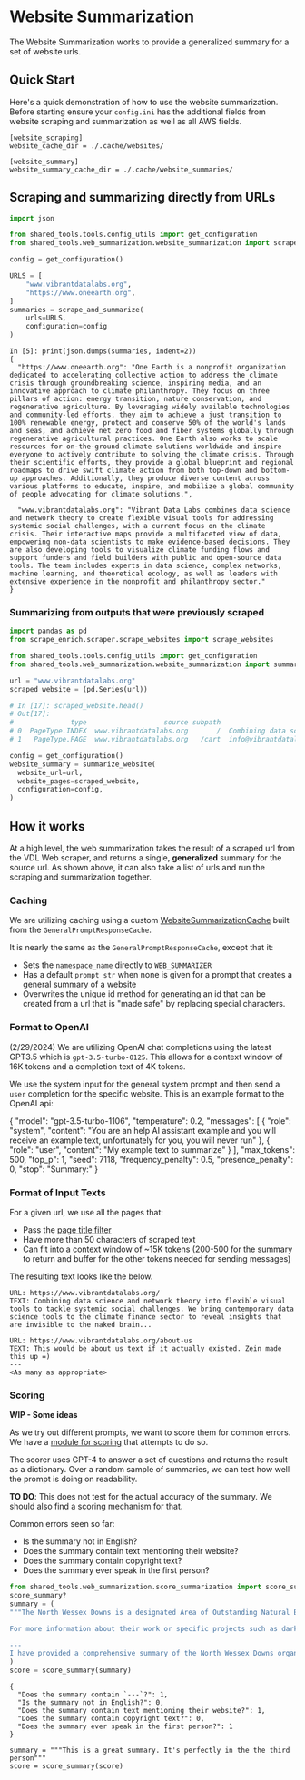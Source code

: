 # Website Summarization

The Website Summarization works to provide a generalized summary for a set of website urls.

## Quick Start

Here's a quick demonstration of how to use the website summarization. Before starting ensure your `config.ini` has the additional
fields from website scraping and summarization as well as all AWS fields.

```
[website_scraping]
website_cache_dir = ./.cache/websites/

[website_summary]
website_summary_cache_dir = ./.cache/website_summaries/
```

## Scraping and summarizing directly from URLs
```python
import json

from shared_tools.tools.config_utils import get_configuration
from shared_tools.web_summarization.website_summarization import scrape_and_summarize

config = get_configuration()

URLS = [
    "www.vibrantdatalabs.org",
    "https://www.oneearth.org",
]
summaries = scrape_and_summarize(
    urls=URLS,
    configuration=config
)
```

```
In [5]: print(json.dumps(summaries, indent=2))
{
  "https://www.oneearth.org": "One Earth is a nonprofit organization dedicated to accelerating collective action to address the climate crisis through groundbreaking science, inspiring media, and an innovative approach to climate philanthropy. They focus on three pillars of action: energy transition, nature conservation, and regenerative agriculture. By leveraging widely available technologies and community-led efforts, they aim to achieve a just transition to 100% renewable energy, protect and conserve 50% of the world's lands and seas, and achieve net zero food and fiber systems globally through regenerative agricultural practices. One Earth also works to scale resources for on-the-ground climate solutions worldwide and inspire everyone to actively contribute to solving the climate crisis. Through their scientific efforts, they provide a global blueprint and regional roadmaps to drive swift climate action from both top-down and bottom-up approaches. Additionally, they produce diverse content across various platforms to educate, inspire, and mobilize a global community of people advocating for climate solutions.",

  "www.vibrantdatalabs.org": "Vibrant Data Labs combines data science and network theory to create flexible visual tools for addressing systemic social challenges, with a current focus on the climate crisis. Their interactive maps provide a multifaceted view of data, empowering non-data scientists to make evidence-based decisions. They are also developing tools to visualize climate funding flows and support funders and field builders with public and open-source data tools. The team includes experts in data science, complex networks, machine learning, and theoretical ecology, as well as leaders with extensive experience in the nonprofit and philanthropy sector."
}
```

### Summarizing from outputs that were previously scraped
```python
import pandas as pd
from scrape_enrich.scraper.scrape_websites import scrape_websites

from shared_tools.tools.config_utils import get_configuration
from shared_tools.web_summarization.website_summarization import summarize_website

url = "www.vibrantdatalabs.org"
scraped_website = (pd.Series(url))

# In [17]: scraped_website.head()
# Out[17]:
#              type                   source subpath                                               text
# 0  PageType.INDEX  www.vibrantdatalabs.org       /  Combining data science and network theory into...
# 1   PageType.PAGE  www.vibrantdatalabs.org   /cart  info@vibrantdatalabs.org info@vibrantdatalabs....

config = get_configuration()
website_summary = summarize_website(
  website_url=url,
  website_pages=scraped_website,
  configuration=config,
)
```


## How it works

At a high level, the web summarization takes the result of a scraped url from the VDL Web scraper, and returns a single, **generalized** summary for the source url. As shown above, it can also take a list of urls and run the scraping and summarization together.

### Caching

We are utilizing caching using a custom [WebsiteSummarizationCache](./website_summarization_cache.py) built from the `GeneralPromptResponseCache`.

It is nearly the same as the `GeneralPromptResponseCache`, except that it:
* Sets the `namespace_name` directly to `WEB_SUMMARIZER`
* Has a default `prompt_str` when none is given for a prompt that creates a general summary of a website
* Overwrites the unique id method for generating an id that can be created from a url that is "made safe" by replacing special characters.

### Format to OpenAI

(2/29/2024) We are utilizing OpenAI chat completions using the latest GPT3.5 which is `gpt-3.5-turbo-0125`. This allows for a context window of 16K tokens and a completion text of 4K tokens.

We use the system input for the general system prompt and then send a `user` completion for the specific website. This is an example format to the OpenAI api:

{
"model": "gpt-3.5-turbo-1106",
"temperature": 0.2,
"messages": [
{
"role": "system",
"content": "You are an help AI assistant example and you will receive an example text, unfortunately for you, you will never run"
},
{
"role": "user",
"content": "My example text to summarize"
}
],
"max_tokens": 500,
"top_p": 1,
"seed": 7118,
"frequency_penalty": 0.5,
"presence_penalty": 0,
"stop": "Summary:"
}


### Format of Input Texts

For a given url, we use all the pages that:

- Pass the [page title filter](./page_choice/choose_pages.py)
- Have more than 50 characters of scraped text
- Can fit into a context window of ~15K tokens (200-500 for the summary to return and buffer for the other tokens needed for sending messages)

The resulting text looks like the below.

```
URL: https://www.vibrantdatalabs.org/
TEXT: Combining data science and network theory into flexible visual tools to tackle systemic social challenges. We bring contemporary data science tools to the climate finance sector to reveal insights that are invisible to the naked brain...
----
URL: https://www.vibrantdatalabs.org/about-us
TEXT: This would be about us text if it actually existed. Zein made this up =)
---
<As many as appropriate>
```

### Scoring

**WIP - Some ideas**

As we try out different prompts, we want to score them for common errors. We have a [module for scoring](./score_summarization.py) that attempts to do so.

The scorer uses GPT-4 to answer a set of questions and returns the result as a dictionary. Over a random sample of summaries, we can test how well the prompt is doing on readability.

**TO DO**: This does not test for the actual accuracy of the summary. We should also find a scoring mechanism for that.

Common errors seen so far:

- Is the summary not in English?
- Does the summary contain text mentioning their website?
- Does the summary contain copyright text?
- Does the summary ever speak in the first person?

```python
from shared_tools.web_summarization.score_summarization import score_summary
score_summary?
summary = (
"""The North Wessex Downs is a designated Area of Outstanding Natural Beauty (AONB) covering an area straddling four counties and characterized by its remote, rolling downland and picturesque villages. The organization's work focuses on conserving and enhancing the natural beauty of the landscape, its heritage, and its culture. They collaborate with a network of organizations, businesses, farmers, landowners, and local communities to implement the policies and objectives outlined in the AONB Management Plan. Their efforts include managing grants and funding programs, such as the Mend the Gap program aimed at enhancing areas impacted by railway electrification, and promoting dark skies preservation to minimize light pollution. The organization also manages the North Wessex Downs Landscape Trust, which seeks to inspire support for conservation efforts within the AONB. Additionally, they provide resources for visitors interested in exploring the area through walking, cycling, stargazing, and other activities. The team consists of dedicated professionals responsible for various aspects of landscape management, planning, project development, funding coordination, communications, and administrative support.

For more information about their work or specific projects such as dark skies preservation or grants programs, individuals can visit their website or contact them directly.

---
I have provided a comprehensive summary of the North Wessex Downs organization based on the information from their website. If you need further details on any specific aspect of their work or projects mentioned in their website text please let me know!"""
)
score = score_summary(summary)
```

```
{
  "Does the summary contain `---`?": 1,
  "Is the summary not in English?": 0,
  "Does the summary contain text mentioning their website?": 1,
  "Does the summary contain copyright text?": 0,
  "Does the summary ever speak in the first person?": 1
}
```

```
summary = """This is a great summary. It's perfectly in the the third person"""
score = score_summary(score)
```

